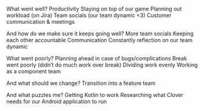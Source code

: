What went well?
Productivity
Staying on top of our game
Planning out workload (on Jira)
Team socials (our team dynamic <3)
Customer communication & meetings

And how do we make sure it keeps going well?
More team socials
Keeping each other accountable
Communication
Constantly reflection on our team dynamic

What went poorly?
Planning ahead in case of bugs/complications
Break went poorly (didn’t do much work over break)
Dividing work evenly
Working as a component team

And what should we change?
Transition into a feature team

And what puzzles me?
Getting Kotlin to work
Researching what Clover needs for our Android application to run
